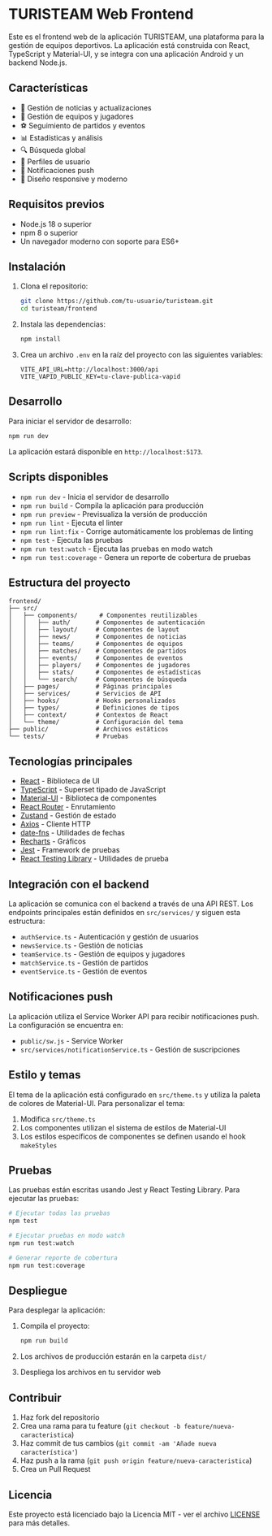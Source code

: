 # TURISTEAM Web Frontend

Este es el frontend web de la aplicación TURISTEAM, una plataforma para la gestión de equipos deportivos. La aplicación está construida con React, TypeScript y Material-UI, y se integra con una aplicación Android y un backend Node.js.

## Características

- 📰 Gestión de noticias y actualizaciones
- 👥 Gestión de equipos y jugadores
- ⚽ Seguimiento de partidos y eventos
- 📊 Estadísticas y análisis
- 🔍 Búsqueda global
- 👤 Perfiles de usuario
- 🔔 Notificaciones push
- 🎨 Diseño responsive y moderno

## Requisitos previos

- Node.js 18 o superior
- npm 8 o superior
- Un navegador moderno con soporte para ES6+

## Instalación

1. Clona el repositorio:
   ```bash
   git clone https://github.com/tu-usuario/turisteam.git
   cd turisteam/frontend
   ```

2. Instala las dependencias:
   ```bash
   npm install
   ```

3. Crea un archivo `.env` en la raíz del proyecto con las siguientes variables:
   ```env
   VITE_API_URL=http://localhost:3000/api
   VITE_VAPID_PUBLIC_KEY=tu-clave-publica-vapid
   ```

## Desarrollo

Para iniciar el servidor de desarrollo:

```bash
npm run dev
```

La aplicación estará disponible en `http://localhost:5173`.

## Scripts disponibles

- `npm run dev` - Inicia el servidor de desarrollo
- `npm run build` - Compila la aplicación para producción
- `npm run preview` - Previsualiza la versión de producción
- `npm run lint` - Ejecuta el linter
- `npm run lint:fix` - Corrige automáticamente los problemas de linting
- `npm test` - Ejecuta las pruebas
- `npm run test:watch` - Ejecuta las pruebas en modo watch
- `npm run test:coverage` - Genera un reporte de cobertura de pruebas

## Estructura del proyecto

```
frontend/
├── src/
│   ├── components/      # Componentes reutilizables
│   │   ├── auth/       # Componentes de autenticación
│   │   ├── layout/     # Componentes de layout
│   │   ├── news/       # Componentes de noticias
│   │   ├── teams/      # Componentes de equipos
│   │   ├── matches/    # Componentes de partidos
│   │   ├── events/     # Componentes de eventos
│   │   ├── players/    # Componentes de jugadores
│   │   ├── stats/      # Componentes de estadísticas
│   │   └── search/     # Componentes de búsqueda
│   ├── pages/          # Páginas principales
│   ├── services/       # Servicios de API
│   ├── hooks/          # Hooks personalizados
│   ├── types/          # Definiciones de tipos
│   ├── context/        # Contextos de React
│   └── theme/          # Configuración del tema
├── public/             # Archivos estáticos
└── tests/              # Pruebas
```

## Tecnologías principales

- [React](https://reactjs.org/) - Biblioteca de UI
- [TypeScript](https://www.typescriptlang.org/) - Superset tipado de JavaScript
- [Material-UI](https://mui.com/) - Biblioteca de componentes
- [React Router](https://reactrouter.com/) - Enrutamiento
- [Zustand](https://zustand-demo.pmnd.rs/) - Gestión de estado
- [Axios](https://axios-http.com/) - Cliente HTTP
- [date-fns](https://date-fns.org/) - Utilidades de fechas
- [Recharts](https://recharts.org/) - Gráficos
- [Jest](https://jestjs.io/) - Framework de pruebas
- [React Testing Library](https://testing-library.com/) - Utilidades de prueba

## Integración con el backend

La aplicación se comunica con el backend a través de una API REST. Los endpoints principales están definidos en `src/services/` y siguen esta estructura:

- `authService.ts` - Autenticación y gestión de usuarios
- `newsService.ts` - Gestión de noticias
- `teamService.ts` - Gestión de equipos y jugadores
- `matchService.ts` - Gestión de partidos
- `eventService.ts` - Gestión de eventos

## Notificaciones push

La aplicación utiliza el Service Worker API para recibir notificaciones push. La configuración se encuentra en:

- `public/sw.js` - Service Worker
- `src/services/notificationService.ts` - Gestión de suscripciones

## Estilo y temas

El tema de la aplicación está configurado en `src/theme.ts` y utiliza la paleta de colores de Material-UI. Para personalizar el tema:

1. Modifica `src/theme.ts`
2. Los componentes utilizan el sistema de estilos de Material-UI
3. Los estilos específicos de componentes se definen usando el hook `makeStyles`

## Pruebas

Las pruebas están escritas usando Jest y React Testing Library. Para ejecutar las pruebas:

```bash
# Ejecutar todas las pruebas
npm test

# Ejecutar pruebas en modo watch
npm run test:watch

# Generar reporte de cobertura
npm run test:coverage
```

## Despliegue

Para desplegar la aplicación:

1. Compila el proyecto:
   ```bash
   npm run build
   ```

2. Los archivos de producción estarán en la carpeta `dist/`

3. Despliega los archivos en tu servidor web

## Contribuir

1. Haz fork del repositorio
2. Crea una rama para tu feature (`git checkout -b feature/nueva-caracteristica`)
3. Haz commit de tus cambios (`git commit -am 'Añade nueva característica'`)
4. Haz push a la rama (`git push origin feature/nueva-caracteristica`)
5. Crea un Pull Request

## Licencia

Este proyecto está licenciado bajo la Licencia MIT - ver el archivo [LICENSE](LICENSE) para más detalles.
